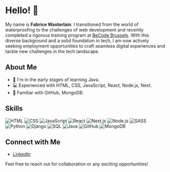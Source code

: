 # Hello! 👋

My name is **Fabrice Wasterlain**. I transitioned from the world of waterproofing to the challenges of web development and recently completed a rigorous training program at [BeCode Brussels](https://becode.org/). With this diverse background and a solid foundation in tech, I am now actively seeking employment opportunities to craft seamless digital experiences and tackle new challenges in the tech landscape.

## About Me

- 🌱 I'm in the early stages of learning Java.
- 💻 Experienced with HTML, CSS, JavaScript, React, Node.js, Next.
- 🚀 Familiar with GitHub, MongoDB.

## Skills

![HTML](https://img.shields.io/badge/HTML-%23E44D26.svg?style=for-the-badge&logo=html5&logoColor=white)
![CSS](https://img.shields.io/badge/CSS-%231572B6.svg?style=for-the-badge&logo=css3&logoColor=white)
![JavaScript](https://img.shields.io/badge/JavaScript-%23F7DF1E.svg?style=for-the-badge&logo=javascript&logoColor=black)
![React](https://img.shields.io/badge/React-%2361DAFB.svg?style=for-the-badge&logo=react&logoColor=black)
![Next.js](https://img.shields.io/badge/Next.js-%23000000.svg?style=for-the-badge&logo=next.js&logoColor=white)
![Node.js](https://img.shields.io/badge/Node.js-%23339933.svg?style=for-the-badge&logo=node.js&logoColor=white)
![SASS](https://img.shields.io/badge/SASS-hotpink.svg?style=for-the-badge&logo=sass&logoColor=white)
![Python](https://img.shields.io/badge/Python-%230776DB.svg?style=for-the-badge&logo=python&logoColor=white)
![Django](https://img.shields.io/badge/Django-%23092E20.svg?style=for-the-badge&logo=django&logoColor=white)
![SQL](https://img.shields.io/badge/SQL-%2300748D.svg?style=for-the-badge&logo=sqlite&logoColor=white)
![Java](https://img.shields.io/badge/Java-%23ED8B00.svg?style=for-the-badge&logo=java&logoColor=white)
![GitHub](https://img.shields.io/badge/GitHub-%23181717.svg?style=for-the-badge&logo=github&logoColor=white)
![MongoDB](https://img.shields.io/badge/MongoDB-%234ea94b.svg?style=for-the-badge&logo=mongodb&logoColor=white)


## Connect with Me

- [LinkedIn](https://www.linkedin.com/in/fabrice-wasterlain/)

Feel free to reach out for collaboration or any exciting opportunities!

